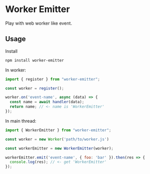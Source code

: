 # Worker Emitter

Play with web worker like event.

## Usage

Install

```bash
npm install worker-emitter
```

In worker:
```javascript
import { register } from "worker-emitter";

const worker = register();

worker.on('event-name', async (data) => {
  const name = await handler(data);
  return name; // <- name is 'WorkerEmitter'
});
```

In main thread:

```javascript
import { WorkerEmitter } from "worker-emitter";

const worker = new Worker('path/to/worker.js')

const workerEmitter = new WorkerEmitter(worker);

workerEmitter.emit('event-name', { foo: 'bar' }).then(res => {
  console.log(res); // <- get 'WorkerEmitter'
});
```
